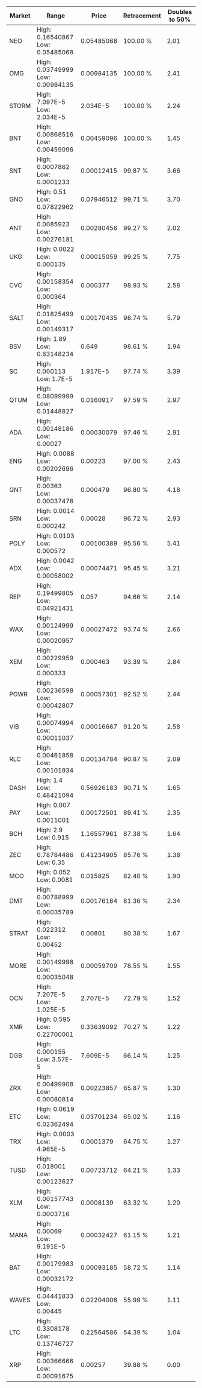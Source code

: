 | Market | Range | Price| Retracement | Doubles to 50% |
| --- | --- | --- | --- | --- |
| NEO | High: 0.16540867<br />Low: 0.05485068 | 0.05485068 | 100.00 % | 2.01 |
| OMG | High: 0.03749999<br />Low: 0.00984135 | 0.00984135 | 100.00 % | 2.41 |
| STORM | High: 7.097E-5<br />Low: 2.034E-5 | 2.034E-5 | 100.00 % | 2.24 |
| BNT | High: 0.00868516<br />Low: 0.00459096 | 0.00459096 | 100.00 % | 1.45 |
| SNT | High: 0.0007862<br />Low: 0.0001233 | 0.00012415 | 99.87 % | 3.66 |
| GNO | High: 0.51<br />Low: 0.07822962 | 0.07946512 | 99.71 % | 3.70 |
| ANT | High: 0.0085923<br />Low: 0.00276181 | 0.00280456 | 99.27 % | 2.02 |
| UKG | High: 0.0022<br />Low: 0.000135 | 0.00015059 | 99.25 % | 7.75 |
| CVC | High: 0.00158354<br />Low: 0.000364 | 0.000377 | 98.93 % | 2.58 |
| SALT | High: 0.01825499<br />Low: 0.00149317 | 0.00170435 | 98.74 % | 5.79 |
| BSV | High: 1.89<br />Low: 0.63148234 | 0.649 | 98.61 % | 1.94 |
| SC | High: 0.000113<br />Low: 1.7E-5 | 1.917E-5 | 97.74 % | 3.39 |
| QTUM | High: 0.08099999<br />Low: 0.01448827 | 0.0160917 | 97.59 % | 2.97 |
| ADA | High: 0.00148186<br />Low: 0.00027 | 0.00030079 | 97.46 % | 2.91 |
| ENG | High: 0.0088<br />Low: 0.00202696 | 0.00223 | 97.00 % | 2.43 |
| GNT | High: 0.00363<br />Low: 0.00037478 | 0.000479 | 96.80 % | 4.18 |
| SRN | High: 0.0014<br />Low: 0.000242 | 0.00028 | 96.72 % | 2.93 |
| POLY | High: 0.0103<br />Low: 0.000572 | 0.00100389 | 95.56 % | 5.41 |
| ADX | High: 0.0042<br />Low: 0.00058002 | 0.00074471 | 95.45 % | 3.21 |
| REP | High: 0.19499805<br />Low: 0.04921431 | 0.057 | 94.66 % | 2.14 |
| WAX | High: 0.00124999<br />Low: 0.00020957 | 0.00027472 | 93.74 % | 2.66 |
| XEM | High: 0.00229959<br />Low: 0.000333 | 0.000463 | 93.39 % | 2.84 |
| POWR | High: 0.00236598<br />Low: 0.00042807 | 0.00057301 | 92.52 % | 2.44 |
| VIB | High: 0.00074994<br />Low: 0.00011037 | 0.00016667 | 91.20 % | 2.58 |
| RLC | High: 0.00461858<br />Low: 0.00101934 | 0.00134784 | 90.87 % | 2.09 |
| DASH | High: 1.4<br />Low: 0.48421094 | 0.56926183 | 90.71 % | 1.65 |
| PAY | High: 0.007<br />Low: 0.0011001 | 0.00172501 | 89.41 % | 2.35 |
| BCH | High: 2.9<br />Low: 0.915 | 1.16557961 | 87.38 % | 1.64 |
| ZEC | High: 0.78784486<br />Low: 0.35 | 0.41234905 | 85.76 % | 1.38 |
| MCO | High: 0.052<br />Low: 0.0081 | 0.015825 | 82.40 % | 1.90 |
| DMT | High: 0.00788999<br />Low: 0.00035789 | 0.00176164 | 81.36 % | 2.34 |
| STRAT | High: 0.022312<br />Low: 0.00452 | 0.00801 | 80.38 % | 1.67 |
| MORE | High: 0.00149998<br />Low: 0.00035048 | 0.00059709 | 78.55 % | 1.55 |
| OCN | High: 7.207E-5<br />Low: 1.025E-5 | 2.707E-5 | 72.79 % | 1.52 |
| XMR | High: 0.595<br />Low: 0.22700001 | 0.33639092 | 70.27 % | 1.22 |
| DGB | High: 0.000155<br />Low: 3.57E-5 | 7.609E-5 | 66.14 % | 1.25 |
| ZRX | High: 0.00499908<br />Low: 0.00080814 | 0.00223857 | 65.87 % | 1.30 |
| ETC | High: 0.0619<br />Low: 0.02362494 | 0.03701234 | 65.02 % | 1.16 |
| TRX | High: 0.0003<br />Low: 4.965E-5 | 0.0001379 | 64.75 % | 1.27 |
| TUSD | High: 0.018001<br />Low: 0.00123627 | 0.00723712 | 64.21 % | 1.33 |
| XLM | High: 0.00157743<br />Low: 0.0003716 | 0.0008139 | 63.32 % | 1.20 |
| MANA | High: 0.00069<br />Low: 9.191E-5 | 0.00032427 | 61.15 % | 1.21 |
| BAT | High: 0.00179983<br />Low: 0.00032172 | 0.00093185 | 58.72 % | 1.14 |
| WAVES | High: 0.04441833<br />Low: 0.00445 | 0.02204006 | 55.99 % | 1.11 |
| LTC | High: 0.3308178<br />Low: 0.13746727 | 0.22564586 | 54.39 % | 1.04 |
| XRP | High: 0.00366666<br />Low: 0.00091675 | 0.00257 | 39.88 % | 0.00 |
